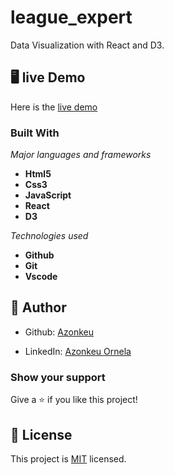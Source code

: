 # league_expert

Data Visualization with React and D3.

## 🖥️ live Demo
Here is the [live demo]()

### Built With

  *Major languages and frameworks* 
  - **Html5**
  - **Css3**
  -  **JavaScript**
  -  **React**
  -  **D3**
   
  *Technologies used*
   - **Github**
   - **Git**
   - **Vscode**

## 👩 Author

- Github: [Azonkeu](https://github.com/Azonkeu)
  
- LinkedIn: [Azonkeu Ornela](https://www.linkedin.com/in/azonkeu-ornela-88a14b172/)

### Show your support

Give a ⭐️ if you like this project!

## 📝 License

This project is [MIT](https://github.com/Azonkeu/spacex/blob/main/LICENSE) licensed.